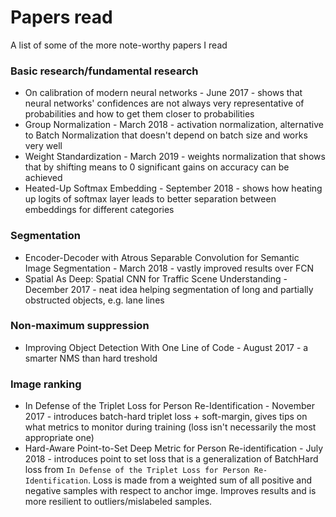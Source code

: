 # Papers read
A list of some of the more note-worthy papers I read

### Basic research/fundamental research
- On calibration of modern neural networks - June 2017 - shows that neural networks' confidences are not always very representative of probabilities and how to get them closer to probabilities
- Group Normalization - March 2018 - activation normalization, alternative to Batch Normalization that doesn't depend on batch size and works very well
- Weight Standardization - March 2019 - weights normalization that shows that by shifting means to 0 significant gains on accuracy can be achieved
- Heated-Up Softmax Embedding - September 2018 - shows how heating up logits of softmax layer leads to better separation between embeddings for different categories

### Segmentation
- Encoder-Decoder with Atrous Separable Convolution for Semantic Image Segmentation - March 2018 - vastly improved results over FCN
- Spatial As Deep: Spatial CNN for Traffic Scene Understanding - December 2017 - neat idea helping segmentation of long and partially obstructed objects, e.g. lane lines

### Non-maximum suppression
- Improving Object Detection With One Line of Code - August 2017 - a smarter NMS than hard treshold


### Image ranking
- In Defense of the Triplet Loss for Person Re-Identification - November 2017 - introduces batch-hard triplet loss + soft-margin, gives tips on what metrics to monitor during training (loss isn't necessarily the most appropriate one)
- Hard-Aware Point-to-Set Deep Metric for Person Re-identification - July 2018 - introduces point to set loss that is a generalization of BatchHard loss from `In Defense of the Triplet Loss for Person Re-Identification`. Loss is made from a weighted sum of all positive and negative samples with respect to anchor imge. Improves results and is more resilient to outliers/mislabeled samples.
